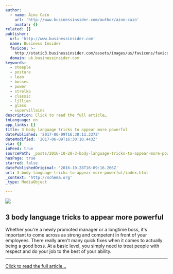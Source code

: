 ```yaml
---
author:
  - name: Áine Cain
    url: 'http://www.businessinsider.com/author/aine-cain'
    avatar: {}
related: []
publisher:
  url: 'http://www.businessinsider.com'
  name: Business Insider
  favicon: >-
    http://static3.businessinsider.com/assets/images/us/favicons/favicon.ico?v=BI-US-2016-03-31
  domain: uk.businessinsider.com
keywords:
  - steeple
  - posture
  - lean
  - bosses
  - power
  - strelka
  - classic
  - lillian
  - glass
  - supervillains
description: Click to read the full article…
inLanguage: en
app_links: []
title: 3 body language tricks to appear more powerful
datePublished: '2017-06-09T16:30:11.337Z'
dateModified: '2017-06-09T16:30:10.443Z'
via: {}
inFeed: true
sourcePath: _posts/2016-10-28-3-body-language-tricks-to-appear-more-powerful.md
hasPage: true
starred: false
datePublishedOriginal: '2016-10-28T16:09:16.266Z'
url: 3-body-language-tricks-to-appear-more-powerful/index.html
_context: 'http://schema.org'
_type: MediaObject

---
```

<article style=""><img src="http://static6.businessinsider.com/image/58122ac98fe4de0f30dcbe5a-1190-625/3-body-language-tricks-to-appear-more-powerful.jpg" /><h1>3 body language tricks to appear more powerful</h1><p>Whether you're a newly promoted manager or a longtime boss, it's important to come across as strong and competent in front of your employees. There really aren't many quick fixes when it comes to actually being a good boss. At a basic level, you simply need to treat people with respect and do your job to the best of your ability.</p></article>

---

[Click to read the full article...][0]

[0]: http://uk.businessinsider.com/body-language-tricks-to-appear-more-powerful-2016-10?r=US&IR=T "Click to read the full article..."